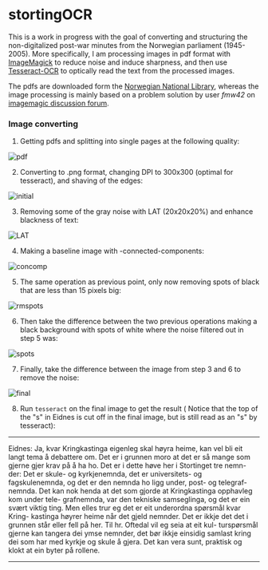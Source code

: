 # stortingOCR
This is a work in progress with the goal of converting and structuring the non-digitalized post-war minutes from the Norwegian parliament (1945-2005). More specifically, I am processing images in pdf format with [ImageMagick](http://www.imagemagick.org/) to reduce noise and induce sharpness, and then use [Tesseract-OCR](https://github.com/tesseract-ocr) to optically read the text from the processed images.

The pdfs are downloaded form the [Norwegian National Library](https://www.nb.no), whereas the image processing is mainly based on a problem solution by user *fmw42* on [imagemagic discussion forum](http://www.imagemagick.org/discourse-server/viewtopic.php?t=26571#p117130).

### Image converting

1. Getting pdfs and splitting into single pages at the following quality:

  ![pdf](./example/pdfEx.png "Pdf picture quality")

2. Converting to .png format, changing DPI to 300x300 (optimal for tesseract), and shaving of the edges:

  ![initial](./example/initialEx.png "Initial picture quality")

3. Removing some of the gray noise with LAT (20x20x20%) and enhance blackness of text:

  ![LAT](./example/firstEx.png "Quality after LAT")

4. Making a baseline image with -connected-components:

  ![concomp](./example/secondEx.png "Baseline connected-components")

5. The same operation as previous point, only now removing spots of black that are less than 15 pixels big:

  ![rmspots](./example/thirdEx.png "Picture after removing spots")

6. Then take the difference between the two previous operations making a black background with spots of white where the noise filtered out in step 5 was:

  ![spots](./example/fourthEx.png "White spots of noise")

7. Finally, take the difference between the image from step 3 and 6 to remove the noise:

  ![final](./example/finalEx.png "The final quality")

8. Run `tesseract` on the final image to get the result ( Notice that the top of the "s" in Eidnes is cut off in the final image, but is still read as an "s" by tesseract):
__________

Eidnes: Ja, kvar Kringkastinga eigenleg
skal høyra heime, kan vel bli eit langt tema å
debattere om. Det er i grunnen moro at det
er så mange som gjerne gjer krav på å ha ho.
Det er i dette høve her i Stortinget tre nemn-
der: Det er skule- og kyrkjenemnda, det er
universitets- og fagskulenemnda, og det er den
nemnda ho ligg under, post- og telegraf-
nemnda. Det kan nok henda at det som gjorde
at Kringkastinga opphavleg kom under tele-
grafnemnda, var den tekniske samseglinga, og
det er ein svært viktig ting. Men elles trur
eg det er eit underordna spørsmål kvar Kring-
kastinga høyrer heime når det gjeld nemnder.
Det er ikkje det det i grunnen står eller fell
på her. Til hr. Oftedal vil eg seia at eit kul-
turspørsmål gjerne kan tangera dei ymse
nemnder, det bør ikkje einsidig samlast kring
dei som har med kyrkje og skule å gjera. Det
kan vera sunt, praktisk og klokt at ein byter
på rollene.

___

